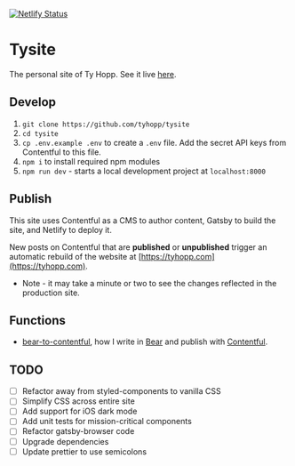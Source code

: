 [![Netlify Status](https://api.netlify.com/api/v1/badges/b3bea723-3b13-4f5a-899b-d567a2147fa6/deploy-status)](https://app.netlify.com/sites/tysite/deploys)

# Tysite

The personal site of Ty Hopp. See it live [here](https://tyhopp.com).

## Develop

1.  `git clone https://github.com/tyhopp/tysite`
2.  `cd tysite`
3.  `cp .env.example .env` to create a `.env` file. Add the secret API keys from Contentful to this file.
4.  `npm i` to install required npm modules
5.  `npm run dev` - starts a local development project at `localhost:8000`

## Publish

This site uses Contentful as a CMS to author content, Gatsby to build the site, and Netlify to deploy it.

New posts on Contentful that are **published** or **unpublished** trigger an automatic rebuild of the website at [https://tyhopp.com](https://tyhopp.com).

* Note - it may take a minute or two to see the changes reflected in the production site.

## Functions
- [bear-to-contentful](./functions/bear-to-contentful/README.md), how I write in [Bear](https://bear.app) and publish with [Contentful](https://contentful.com).

## TODO
- [ ] Refactor away from styled-components to vanilla CSS
- [ ] Simplify CSS across entire site
- [ ] Add support for iOS dark mode
- [ ] Add unit tests for mission-critical components
- [ ] Refactor gatsby-browser code
- [ ] Upgrade dependencies
- [ ] Update prettier to use semicolons